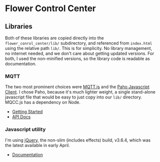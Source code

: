 # Flower Control Center

## Libraries

Both of these libraries are copied directly into the `flower_conrol_center/lib/` subdirectory, and referenced from `index.html` using the relative path `lib/`. This is for simplicity. No library management, no internet needed, and we don't care about getting updated versions.  For both, I used the non-minified versions, so the library code is readable as documentation.

### MQTT

The two most prominent choices were [MQTT.js](https://github.com/mqttjs/MQTT.js) and the [Paho Javascript Client](https://www.eclipse.org/paho/index.php?page=clients/js/index.php). I chose Paho, because it's much lighter weight, a single stand-alone javascript file that would be easy to just copy into our `lib/` directory. MQCC.js has a dependency on Node.

- [Getting Started](https://www.eclipse.org/paho/index.php?page=clients/js/index.php)
- [API Docs](https://www.eclipse.org/paho/files/jsdoc/index.html)

### Javascript utility

I'm using [jQuery](https://jquery.com/), the non-slim (includes effects) build, v3.6.4, which was the latest available in early April.

- [Documentation](https://api.jquery.com/)
